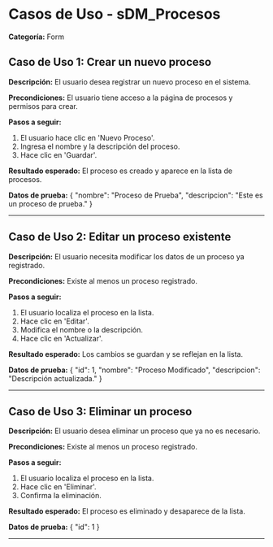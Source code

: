 # Casos de Uso - sDM_Procesos

**Categoría:** Form

## Caso de Uso 1: Crear un nuevo proceso

**Descripción:** El usuario desea registrar un nuevo proceso en el sistema.

**Precondiciones:**
El usuario tiene acceso a la página de procesos y permisos para crear.

**Pasos a seguir:**
1. El usuario hace clic en 'Nuevo Proceso'.
2. Ingresa el nombre y la descripción del proceso.
3. Hace clic en 'Guardar'.

**Resultado esperado:**
El proceso es creado y aparece en la lista de procesos.

**Datos de prueba:**
{ "nombre": "Proceso de Prueba", "descripcion": "Este es un proceso de prueba." }

---

## Caso de Uso 2: Editar un proceso existente

**Descripción:** El usuario necesita modificar los datos de un proceso ya registrado.

**Precondiciones:**
Existe al menos un proceso registrado.

**Pasos a seguir:**
1. El usuario localiza el proceso en la lista.
2. Hace clic en 'Editar'.
3. Modifica el nombre o la descripción.
4. Hace clic en 'Actualizar'.

**Resultado esperado:**
Los cambios se guardan y se reflejan en la lista.

**Datos de prueba:**
{ "id": 1, "nombre": "Proceso Modificado", "descripcion": "Descripción actualizada." }

---

## Caso de Uso 3: Eliminar un proceso

**Descripción:** El usuario desea eliminar un proceso que ya no es necesario.

**Precondiciones:**
Existe al menos un proceso registrado.

**Pasos a seguir:**
1. El usuario localiza el proceso en la lista.
2. Hace clic en 'Eliminar'.
3. Confirma la eliminación.

**Resultado esperado:**
El proceso es eliminado y desaparece de la lista.

**Datos de prueba:**
{ "id": 1 }

---

